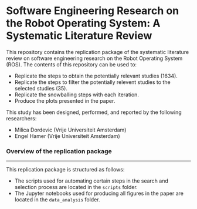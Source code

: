 # Software Engineering Research on the Robot Operating System: A Systematic Literature Review

This repository contains the replication package of the systematic literature review on software engineering research on the Robot Operating System (ROS). 
The contents of this repository can be used to:

- Replicate the steps to obtain the potentially relevant studies (1634).
- Replicate the steps to filter the potentially relevent studies to the selected studies (35).
- Replicate the snowballing steps with each iteration.
- Produce the plots presented in the paper.

This study has been designed, performed, and reported by the following researchers:

- Milica Dordevic (Vrije Universiteit Amsterdam)
- Engel Hamer (Vrije Universiteit Amsterdam)

### Overview of the replication package
---

This replication package is structured as follows:

- The scripts used for automating certain steps in the search and selection process are located in the `scripts` folder.
- The Jupyter notebooks used for producing all figures in the paper are located in the `data_analysis` folder.
